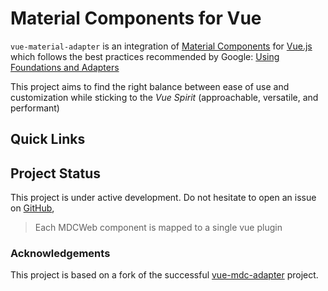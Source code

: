 # Material Components for Vue

`vue-material-adapter` is an integration of
[Material Components](https://material.io/components/web/)
for [Vue.js](https://vuejs.org) which follows the best practices
recommended by Google:
[Using Foundations and Adapters](https://github.com/material-components/material-components-web/blob/master/docs/integrating-into-frameworks.md#the-advanced-approach-using-foundations-and-adapters)

This project aims to find the right balance between ease of use and
customization while sticking to the _Vue Spirit_ (approachable, versatile, and performant)

## Quick Links

## Project Status

This project is under active development.
Do not hesitate to open an issue on [GitHub](https://github.com/pgbross/vue-material-adapter/issues),

> Each MDCWeb component is mapped to a single vue plugin

### Acknowledgements

This project is based on a fork of the successful [vue-mdc-adapter](https://stasson.github.io/vue-mdc-adapter) project.
